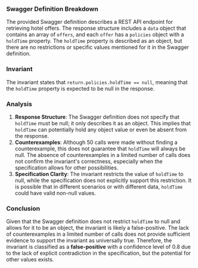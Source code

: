 ### Swagger Definition Breakdown
The provided Swagger definition describes a REST API endpoint for retrieving hotel offers. The response structure includes a `data` object that contains an array of `offers`, and each `offer` has a `policies` object with a `holdTime` property. The `holdTime` property is described as an object, but there are no restrictions or specific values mentioned for it in the Swagger definition.

### Invariant
The invariant states that `return.policies.holdTime == null`, meaning that the `holdTime` property is expected to be null in the response.

### Analysis
1. **Response Structure**: The Swagger definition does not specify that `holdTime` must be null; it only describes it as an object. This implies that `holdTime` can potentially hold any object value or even be absent from the response.
2. **Counterexamples**: Although 50 calls were made without finding a counterexample, this does not guarantee that `holdTime` will always be null. The absence of counterexamples in a limited number of calls does not confirm the invariant's correctness, especially when the specification allows for other possibilities.
3. **Specification Clarity**: The invariant restricts the value of `holdTime` to null, while the specification does not explicitly support this restriction. It is possible that in different scenarios or with different data, `holdTime` could have valid non-null values.

### Conclusion
Given that the Swagger definition does not restrict `holdTime` to null and allows for it to be an object, the invariant is likely a false-positive. The lack of counterexamples in a limited number of calls does not provide sufficient evidence to support the invariant as universally true. Therefore, the invariant is classified as a **false-positive** with a confidence level of 0.8 due to the lack of explicit contradiction in the specification, but the potential for other values exists.
